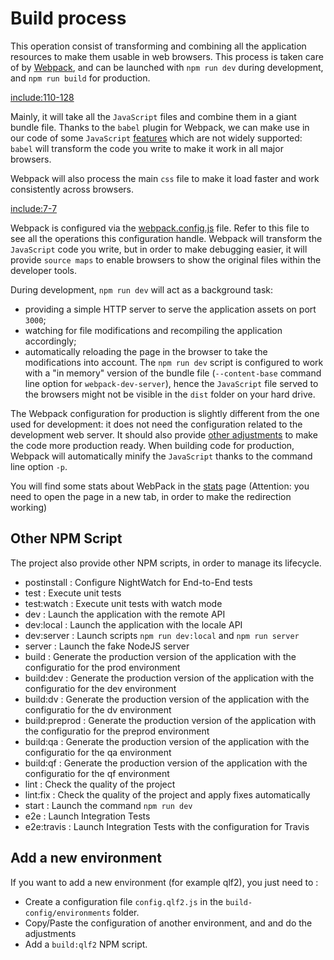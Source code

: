 # Build process

This operation consist of transforming and combining all the application resources to make them usable in web browsers. This process is taken care of by [Webpack](https://webpack.github.io/), and can be launched with `npm run dev` during development, and `npm run build` for production.

[include:110-128](../../../../package.json)

Mainly, it will take all the `JavaScript` files and combine them in a giant bundle file. Thanks to the `babel` plugin for Webpack, we can make use in our code of some `JavaScript` [features](/javascript/syntax.md#ES2015) which are not widely supported: `babel` will transform the code you write to make it work in all major browsers.

Webpack will also process the main `css` file to make it load faster and work consistently across browsers.

[include:7-7](../../../../src/layout/app/components/app.jsx)

Webpack is configured via the [webpack.config.js](https://github.com/InseeFr/Pogues/blob/master/webpack.config.js) file. Refer to this file to see all the operations this configuration handle.
Webpack will transform the `JavaScript` code you write, but in order to make debugging easier, it will provide `source maps` to enable browsers to show the original files within the developer tools.

During development, `npm run dev` will act as a background task:

* providing a simple HTTP server to serve the application assets on port `3000`;
* watching for file modifications and recompiling the application accordingly;
* automatically reloading the page in the browser to take the modifications into account.
  The `npm run dev` script is configured to work with a "in memory" version of the bundle file (`--content-base` command line option for `webpack-dev-server`), hence the `JavaScript` file served to the browsers might not be visible in the `dist` folder on your hard drive.

The Webpack configuration for production is slightly different from the one used for development: it does not need the configuration related to the development web server. It should also provide [other adjustments](https://github.com/InseeFr/Pogues/issues/145) to make the code more production ready. When building code for production, Webpack will automatically minify the `JavaScript` thanks to the command line option `-p`.

You will find some stats about WebPack in the [stats](../../stats.html) page (Attention: you need to open the page in a new tab, in order to make the redirection working)

## Other NPM Script

The project also provide other NPM scripts, in order to manage its lifecycle.

* postinstall : Configure NightWatch for End-to-End tests
* test : Execute unit tests
* test:watch : Execute unit tests with watch mode
* dev : Launch the application with the remote API
* dev:local : Launch the application with the locale API
* dev:server : Launch scripts `npm run dev:local` and `npm run server`
* server : Launch the fake NodeJS server
* build : Generate the production version of the application with the configuratio for the prod environment
* build:dev : Generate the production version of the application with the configuratio for the dev environment
* build:dv : Generate the production version of the application with the configuratio for the dv environment
* build:preprod : Generate the production version of the application with the configuratio for the preprod environment
* build:qa : Generate the production version of the application with the configuratio for the qa environment
* build:qf : Generate the production version of the application with the configuratio for the qf environment
* lint : Check the quality of the project
* lint:fix : Check the quality of the project and apply fixes automatically
* start : Launch the command `npm run dev`
* e2e : Launch Integration Tests
* e2e:travis : Launch Integration Tests with the configuration for Travis

## Add a new environment

If you want to add a new environment (for example qlf2), you just need to :

* Create a configuration file `config.qlf2.js` in the `build-config/environments` folder.
* Copy/Paste the configuration of another environment, and and do the adjustments
* Add a `build:qlf2` NPM script.
